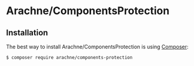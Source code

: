Arachne/ComponentsProtection
====

Installation
----

The best way to install Arachne/ComponentsProtection is using [Composer](http://getcomposer.org/):

```sh
$ composer require arachne/components-protection
```
